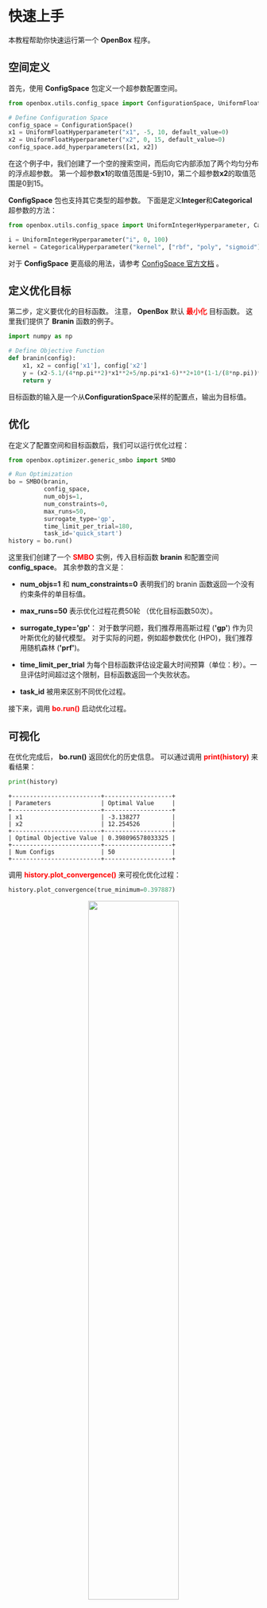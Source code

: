 # 快速上手

本教程帮助你快速运行第一个 **OpenBox** 程序。

## 空间定义

首先，使用 **ConfigSpace** 包定义一个超参数配置空间。

```python
from openbox.utils.config_space import ConfigurationSpace, UniformFloatHyperparameter

# Define Configuration Space
config_space = ConfigurationSpace()
x1 = UniformFloatHyperparameter("x1", -5, 10, default_value=0)
x2 = UniformFloatHyperparameter("x2", 0, 15, default_value=0)
config_space.add_hyperparameters([x1, x2])
```

在这个例子中，我们创建了一个空的搜索空间，而后向它内部添加了两个均匀分布的浮点超参数。
第一个超参数**x1**的取值范围是-5到10，第二个超参数**x2**的取值范围是0到15。

**ConfigSpace** 包也支持其它类型的超参数。
下面是定义**Integer**和**Categorical**超参数的方法：

```python
from openbox.utils.config_space import UniformIntegerHyperparameter, CategoricalHyperparameter

i = UniformIntegerHyperparameter("i", 0, 100) 
kernel = CategoricalHyperparameter("kernel", ["rbf", "poly", "sigmoid"], default_value="rbf")
```

对于 **ConfigSpace** 更高级的用法，请参考 [ConfigSpace 官方文档](https://automl.github.io/ConfigSpace/master/index.html) 。

## 定义优化目标

第二步，定义要优化的目标函数。
注意， **OpenBox** 默认 <font color=#FF0000>**最小化**</font> 目标函数。
这里我们提供了 **Branin** 函数的例子。

```python
import numpy as np

# Define Objective Function
def branin(config):
    x1, x2 = config['x1'], config['x2']
    y = (x2-5.1/(4*np.pi**2)*x1**2+5/np.pi*x1-6)**2+10*(1-1/(8*np.pi))*np.cos(x1)+10
    return y
```

目标函数的输入是一个从**ConfigurationSpace**采样的配置点，输出为目标值。



## 优化

在定义了配置空间和目标函数后，我们可以运行优化过程：


```python
from openbox.optimizer.generic_smbo import SMBO

# Run Optimization
bo = SMBO(branin,
          config_space,
          num_objs=1,
          num_constraints=0,
          max_runs=50,
          surrogate_type='gp',
          time_limit_per_trial=180,
          task_id='quick_start')
history = bo.run()
```

这里我们创建了一个 <font color=#FF0000>**SMBO**</font> 实例，传入目标函数 **branin** 和配置空间 **config_space**。 
其余参数的含义是：

+ **num_objs=1** 和 **num_constraints=0** 表明我们的 branin 函数返回一个没有约束条件的单目标值。


+ **max_runs=50** 表示优化过程花费50轮 （优化目标函数50次）。

+ **surrogate_type='gp'**： 对于数学问题，我们推荐用高斯过程 (**'gp'**) 作为贝叶斯优化的替代模型。
对于实际的问题，例如超参数优化 (HPO)，我们推荐用随机森林 (**'prf'**)。

+ **time_limit_per_trial** 为每个目标函数评估设定最大时间预算（单位：秒）。一旦评估时间超过这个限制，目标函数返回一个失败状态。

+ **task_id** 被用来区别不同优化过程。

接下来，调用 <font color=#FF0000>**bo.run()**</font> 启动优化过程。

## 可视化

在优化完成后， **bo.run()** 返回优化的历史信息。
可以通过调用 <font color=#FF0000>**print(history)**</font> 来看结果：

```python
print(history)
```

```
+-------------------------+-------------------+
| Parameters              | Optimal Value     |
+-------------------------+-------------------+
| x1                      | -3.138277         |
| x2                      | 12.254526         |
+-------------------------+-------------------+
| Optimal Objective Value | 0.398096578033325 |
+-------------------------+-------------------+
| Num Configs             | 50                |
+-------------------------+-------------------+
```

调用 <font color=#FF0000>**history.plot_convergence()**</font> 来可视化优化过程：

```python
history.plot_convergence(true_minimum=0.397887)
```

<p align="center">
<img src="https://raw.githubusercontent.com/thomas-young-2013/open-box/master/docs/imgs/plot_convergence_branin.png" width="60%">
</p>

如果你在用 Jupyter Notebook 环境，调用 <font color=#FF0000>**history.visualize_jupyter()**</font> 来可视化每个测试：

```python
history.visualize_jupyter()
```

<p align="center">
<img src="https://raw.githubusercontent.com/thomas-young-2013/open-box/master/docs/imgs/visualize_jupyter_branin.png" width="90%">
</p>

调用 <font color=#FF0000>**print(history.get_importance())**</font> 来输出超参数的重要性：

```python
print(history.get_importance())
```

```python
+------------+------------+
| Parameters | Importance |
+------------+------------+
| x1         | 0.488244   |
| x2         | 0.327570   |
+------------+------------+
```
